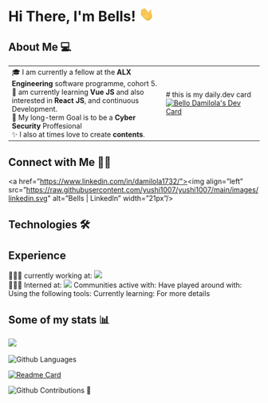 # Hi There, I'm Bells! <img  src="https://raw.githubusercontent.com/ABSphreak/ABSphreak/master/gifs/Hi.gif" width="30px"> 



<h2>About Me  💻 </h2> 

<table>
<tr>
  <td valign="center">
    🎓 I am currently a fellow at the <strong>ALX Engineering</strong> software programme, cohort 5. <br>
    🌱  am currently learning <strong>Vue JS</strong> and also interested in <strong>React JS</strong>, and continuous Development. <br>
    🎯 My long-term Goal is to be a <strong>Cyber Security</strong> Proffesional <br>
    ✨ I also at times love to create <strong>contents</strong>.
<td >
# this is my daily.dev card
    <a href="https://app.daily.dev/Damilola1732">
      <img src="https://api.daily.dev/devcards/8102222db6c64075af918f68a4181a5d.png?r=ubi" width="400" alt="Bello Damilola's Dev Card"/>
  </a>
  </td>
</tr>
</table>

<h2> Connect with Me 🤝🏾 </h2> 

<a href=”https://www.linkedin.com/in/damilola1732/"><img align=”left” src=”https://raw.githubusercontent.com/yushi1007/yushi1007/main/images/linkedin.svg" alt=”Bells | LinkedIn” width=”21px”/></a>


<h2> Technologies 🛠️ </h2>



<h2> Experience </h2>
 👨🏽‍💻 currently working at: <img src="https://img.shields.io/badge/-.%20%20%20%20%20Digital%20agency%20%20%20%20%20%20-orange"> <br>
 👨🏽‍💻 Interned at: <img src="https://img.shields.io/badge/-.%20%20%20%20%20TIIDELab-blue">
 Communities active with:
 Have played around with:
 Using the following tools:
 Currently learning:
 For more details




## Some of my stats :bar_chart:

<img src="https://github-readme-stats.vercel.app/api?username=Damilola1732&show_icons=true&theme=radical&include_all_commits=true">

<br>


![Github Languages](https://github-readme-stats.vercel.app/api/top-langs/?username=Damilola1732&layout=compact&count_private=true)

[![Readme Card](https://github-readme-stats.vercel.app/api/pin/?username=Damilola1732&show_icons=true&hide_border=true&theme=dark&repo=zext-mini-player)](https://github.com/https://github.com/Damilola1732/zext-mini-player)

![Github Contributions](https://github-readme-streak-stats.herokuapp.com/?user=Damilola1732&hide_border=true)
👋
